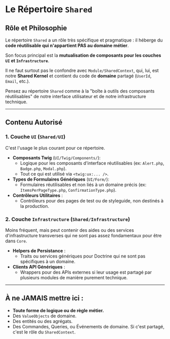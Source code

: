 # Le Répertoire `Shared`

## Rôle et Philosophie

Le répertoire `Shared` a un rôle très spécifique et pragmatique : il héberge du **code réutilisable qui n'appartient PAS au domaine métier**.

Son focus principal est la **mutualisation de composants pour les couches `UI` et `Infrastructure`**.

Il ne faut surtout pas le confondre avec `Module/SharedContext`, qui, lui, est notre **Shared Kernel** et contient du code de **domaine** partagé (`UserId`, `Email`, etc.).

Pensez au répertoire `Shared` comme à la "boîte à outils des composants réutilisables" de notre interface utilisateur et de notre infrastructure technique.

---

## Contenu Autorisé

### 1. Couche `UI` (`Shared/UI`)

C'est l'usage le plus courant pour ce répertoire.

* **Composants Twig** (`UI/Twig/Components/`):
    * Logique pour les composants d'interface réutilisables (ex: `Alert.php`, `Badge.php`, `Modal.php`).
    * Tout ce qui est utilisé via `<twig:ux:... />`.
* **Types de Formulaires Génériques** (`UI/Form/`):
    * Formulaires réutilisables et non liés à un domaine précis (ex: `ItemsPerPageType.php`, `ConfirmationType.php`).
* **Contrôleurs Utilitaires** :
    * Contrôleurs pour des pages de test ou de styleguide, non destinés à la production.

### 2. Couche `Infrastructure` (`Shared/Infrastructure`)

Moins fréquent, mais peut contenir des aides ou des services d'infrastructure transverses qui ne sont pas assez fondamentaux pour être dans `Core`.

* **Helpers de Persistance** :
    * Traits ou services génériques pour Doctrine qui ne sont pas spécifiques à un domaine.
* **Clients API Génériques** :
    * Wrappers pour des APIs externes si leur usage est partagé par plusieurs modules de manière purement technique.

---

## À ne JAMAIS mettre ici :

* **Toute forme de logique ou de règle métier.**
* Des `ValueObjects` de domaine.
* Des entités ou des agrégats.
* Des Commandes, Queries, ou Événements de domaine. Si c'est partagé, c'est le rôle du `SharedContext`.
